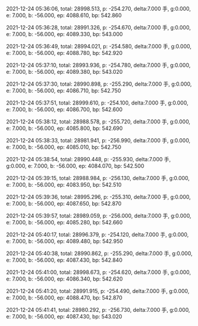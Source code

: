 2021-12-24 05:36:06, total: 28998.513, p: -254.270, delta:7.000 手, g:0.000, e: 7.000, b: -56.000, ep: 4088.610, bp: 542.860

2021-12-24 05:36:28, total: 28991.326, p: -254.670, delta:7.000 手, g:0.000, e: 7.000, b: -56.000, ep: 4089.330, bp: 543.000

2021-12-24 05:36:49, total: 28994.021, p: -254.580, delta:7.000 手, g:0.000, e: 7.000, b: -56.000, ep: 4088.780, bp: 542.920

2021-12-24 05:37:10, total: 28993.936, p: -254.780, delta:7.000 手, g:0.000, e: 7.000, b: -56.000, ep: 4089.380, bp: 543.020

2021-12-24 05:37:30, total: 28990.898, p: -255.290, delta:7.000 手, g:0.000, e: 7.000, b: -56.000, ep: 4086.710, bp: 542.750

2021-12-24 05:37:51, total: 28999.610, p: -254.100, delta:7.000 手, g:0.000, e: 7.000, b: -56.000, ep: 4086.700, bp: 542.600

2021-12-24 05:38:12, total: 28988.578, p: -255.720, delta:7.000 手, g:0.000, e: 7.000, b: -56.000, ep: 4085.800, bp: 542.690

2021-12-24 05:38:33, total: 28981.941, p: -256.990, delta:7.000 手, g:0.000, e: 7.000, b: -56.000, ep: 4085.010, bp: 542.750

2021-12-24 05:38:54, total: 28990.448, p: -255.930, delta:7.000 手, g:0.000, e: 7.000, b: -56.000, ep: 4084.070, bp: 542.500

2021-12-24 05:39:15, total: 28988.984, p: -256.130, delta:7.000 手, g:0.000, e: 7.000, b: -56.000, ep: 4083.950, bp: 542.510

2021-12-24 05:39:36, total: 28995.296, p: -255.310, delta:7.000 手, g:0.000, e: 7.000, b: -56.000, ep: 4087.650, bp: 542.870

2021-12-24 05:39:57, total: 28989.059, p: -256.000, delta:7.000 手, g:0.000, e: 7.000, b: -56.000, ep: 4085.280, bp: 542.660

2021-12-24 05:40:17, total: 28996.379, p: -254.120, delta:7.000 手, g:0.000, e: 7.000, b: -56.000, ep: 4089.480, bp: 542.950

2021-12-24 05:40:38, total: 28990.862, p: -255.290, delta:7.000 手, g:0.000, e: 7.000, b: -56.000, ep: 4087.430, bp: 542.840

2021-12-24 05:41:00, total: 28998.673, p: -254.620, delta:7.000 手, g:0.000, e: 7.000, b: -56.000, ep: 4086.340, bp: 542.620

2021-12-24 05:41:20, total: 28991.915, p: -254.490, delta:7.000 手, g:0.000, e: 7.000, b: -56.000, ep: 4088.470, bp: 542.870

2021-12-24 05:41:41, total: 28980.292, p: -256.730, delta:7.000 手, g:0.000, e: 7.000, b: -56.000, ep: 4087.430, bp: 543.020